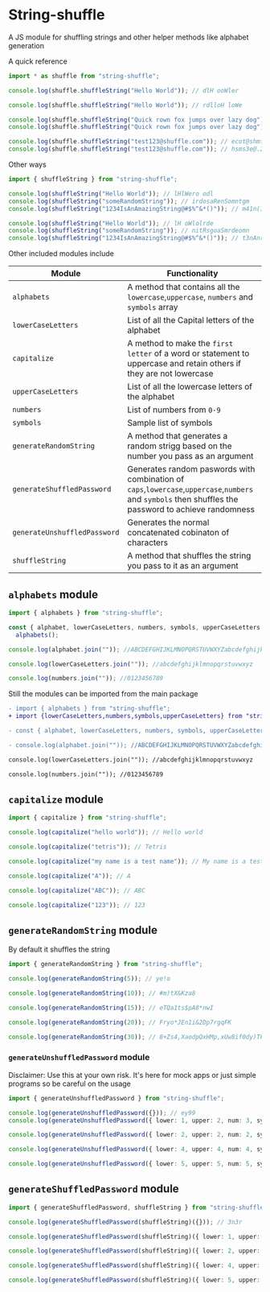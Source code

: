 # String-shuffle

A JS module for shuffling strings and other helper methods like alphabet generation

A quick reference
```ts
import * as shuffle from "string-shuffle";

console.log(shuffle.shuffleString("Hello World")); // dlH ooWler

console.log(shuffle.shuffleString("Hello World")); // rdlloH loWe

console.log(shuffle.shuffleString("Quick rown fox jumps over lazy dog")); // jvyilco owfxud nz  apuo rs rkeoQgm
console.log(shuffle.shuffleString("Quick rown fox jumps over lazy dog")); // jcf ro Qowkna goomvyxd puz er iusl

console.log(shuffle.shuffleString("test123@shuffle.com")); // ecot@shmt.efs2l3fu1
console.log(shuffle.shuffleString("test123@shuffle.com")); // hsms3e@.2t1lcfotufe

```
Other ways
```ts
import { shuffleString } from "string-shuffle";

console.log(shuffleString("Hello World")); // lHlWero odl
console.log(shuffleString("someRandomString")); // irdosaRenSomntgm
console.log(shuffleString("1234IsAnAmazingString@#$%^&*()")); // m41n(I&aA@Sn^i3%)sgzgi#2*rn$At

console.log(shuffleString("Hello World")); // lH oWlolrde
console.log(shuffleString("someRandomString")); // nitRsgoaSmrdeomn
console.log(shuffleString("1234IsAnAmazingString@#$%^&*()")); // t3nAnr@4Ii&n12gAgsa%m*(i$Sz)#^

```
Other included modules include

|Module|Functionality|
|---|---|
|`alphabets`| A method that contains all the `lowercase`,`uppercase`, `numbers` and `symbols` array|
| `lowerCaseLetters`|List of all the Capital letters of the alphabet|
| `capitalize`| A method to make the  `first letter` of a word or statement to uppercase and retain others if they are not lowercase|
| `upperCaseLetters`|List of all the lowercase letters of the alphabet|
| `numbers`|List of numbers from `0-9`|
| `symbols`|Sample list of symbols|
| `generateRandomString`| A method that generates a random strigg based on the number you pass as an argument|
| `generateShuffledPassword`|Generates random paswords with combination of `caps`,`lowercase`,`uppercase`,`numbers` and `symbols` then shuffles the password to achieve randomness|
| `generateUnshuffledPassword`|Generates the normal concatenated cobinaton of characters|
| `shuffleString`|A method that shuffles the string you pass to it as an argument|

## `alphabets` module
```ts
import { alphabets } from "string-shuffle";

const { alphabet, lowerCaseLetters, numbers, symbols, upperCaseLetters } =
  alphabets();

console.log(alphabet.join("")); //ABCDEFGHIJKLMNOPQRSTUVWXYZabcdefghijklmnopqrstuvwxyz0123456789!"#$%&'()*+,-./

console.log(lowerCaseLetters.join("")); //abcdefghijklmnopqrstuvwxyz

console.log(numbers.join("")); //0123456789
```
Still the modules can be imported from the main package
```diff
- import { alphabets } from "string-shuffle";
+ import {lowerCaseLetters,numbers,symbols,upperCaseLetters} from "string-shuffle";

- const { alphabet, lowerCaseLetters, numbers, symbols, upperCaseLetters } = alphabets();

- console.log(alphabet.join("")); //ABCDEFGHIJKLMNOPQRSTUVWXYZabcdefghijklmnopqrstuvwxyz0123456789!"#$%&'()*+,-./

console.log(lowerCaseLetters.join("")); //abcdefghijklmnopqrstuvwxyz

console.log(numbers.join("")); //0123456789
```
## `capitalize` module
```ts
import { capitalize } from "string-shuffle";

console.log(capitalize("hello world")); // Hello world

console.log(capitalize("tetris")); // Tetris

console.log(capitalize("my name is a test name")); // My name is a test name

console.log(capitalize("A")); // A

console.log(capitalize("ABC")); // ABC

console.log(capitalize("123")); // 123
```
## `generateRandomString` module
By default it shuffles the string
```ts
import { generateRandomString } from "string-shuffle";

console.log(generateRandomString(5)); // ye!o

console.log(generateRandomString(10)); // #m)tX&Kza8

console.log(generateRandomString(15)); // eTQa1ts$pA8*nwI

console.log(generateRandomString(20)); // Fryo*JEn1i&2Dp7rgqFK

console.log(generateRandomString(30)); // 8+Zs4,XaodpQxHMp,xUw8if0dy)TF+
```
### `generateUnshuffledPassword` module
Disclaimer: Use this at your own risk. It's here for mock apps or just simple programs so be careful on the usage
```ts
import { generateUnshuffledPassword } from "string-shuffle";

console.log(generateUnshuffledPassword({})); // ey99
console.log(generateUnshuffledPassword({ lower: 1, upper: 2, num: 3, symb: 4 })); // pRI.##*369

console.log(generateUnshuffledPassword({ lower: 2, upper: 2, num: 2, symb: 2 })); // jmKE"+89

console.log(generateUnshuffledPassword({ lower: 4, upper: 4, num: 4, symb: 4 })); // gilwLEJW#/,%6959

console.log(generateUnshuffledPassword({ lower: 5, upper: 5, num: 5, symb: 5 })); // rkujyDFOUS%,.)'71677
```

## `generateShuffledPassword` module
```ts
import { generateShuffledPassword, shuffleString } from "string-shuffle";

console.log(generateShuffledPassword(shuffleString)({})); // 3n3r

console.log(generateShuffledPassword(shuffleString)({ lower: 1, upper: 2, num: 3, symb: 4 })); // o9/B3*M&3*

console.log(generateShuffledPassword(shuffleString)({ lower: 2, upper: 2, num: 2, symb: 2 })); // O5g!8A/c

console.log(generateShuffledPassword(shuffleString)({ lower: 4, upper: 4, num: 4, symb: 4 })); // 3p!rP.YI*90z*n7Z

console.log(generateShuffledPassword(shuffleString)({ lower: 5, upper: 5, num: 5, symb: 5 })); // zS7&6*oKk7Wx)Nl'N18.
```


